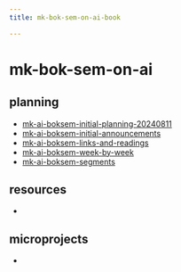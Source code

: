```yaml
---
title: mk-bok-sem-on-ai-book

---
```


mk-bok-sem-on-ai
===

planning
---
* [mk-ai-boksem-initial-planning-20240811](/_xGyPjJlSq-3kgpQFOhTrA)
* [mk-ai-boksem-initial-announcements](/Pzq-04P8Q0uBKD09V_EPwA)
* [mk-ai-boksem-links-and-readings](/koE-71Z9Q8mj_CKyDqlXiA)
* [mk-ai-boksem-week-by-week](/fIWrocYjTYeCyzO6Ml09Cw)
* [mk-ai-boksem-segments](/NDxySqdCRK2adChn-4grKA)

resources
---
* 

microprojects
---
* 